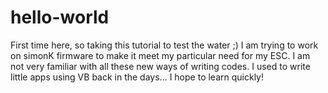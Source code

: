 # hello-world
First time here, so taking this tutorial to test the water ;)
I am trying to work on simonK firmware to make it meet my particular need for my ESC.
I am not very familiar with all these new ways of writing codes.
I used to write little apps using VB back in the days... I hope to learn quickly!
